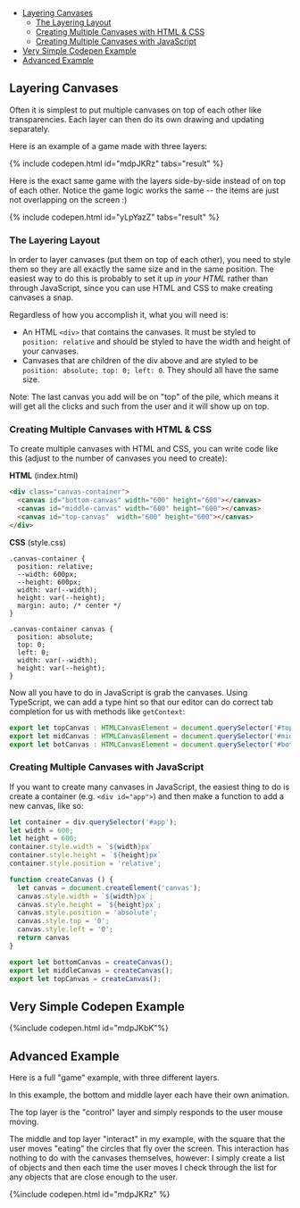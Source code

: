 - [Layering Canvases](#layering-canvases)
  - [The Layering Layout](#the-layering-layout)
  - [Creating Multiple Canvases with HTML & CSS](#creating-multiple-canvases-with-html--css)
  - [Creating Multiple Canvases with JavaScript](#creating-multiple-canvases-with-javascript)
- [Very Simple Codepen Example](#very-simple-codepen-example)
- [Advanced Example](#advanced-example)

## Layering Canvases

Often it is simplest to put multiple canvases on top of each other like transparencies. Each layer can then do its own drawing and updating separately.

Here is an example of a game made with three layers:

{% include codepen.html id="mdpJKRz" tabs="result" %}

Here is the exact same game with the layers side-by-side instead of on top of each other. Notice the game logic works the same -- the items are just not overlapping on the screen :)

{% include codepen.html id="yLpYazZ" tabs="result" %}

### The Layering Layout

In order to layer canvases (put them on top of each other), you need to style them so they are all exactly the same size and in the same position. The easiest way to do this is probably to set it up *in your HTML* rather than through JavaScript, since you can use HTML and CSS to make creating canvases a snap.

Regardless of how you accomplish it, what you will need is:

- An HTML `<div>` that contains the canvases. It must be styled to `position: relative` and should be styled to have the width and height of your canvases.
- Canvases that are children of the div above and are styled to be `position: absolute; top: 0; left: 0`. They should all have the same size.

Note: The last canvas you add will be on "top" of the pile, which means it will get all the clicks and such from the user and it will show up on top.

### Creating Multiple Canvases with HTML & CSS

To create multiple canvases with HTML and CSS, you can write code like this (adjust to the number of canvases you need to create):

**HTML** (index.html)
```html
<div class="canvas-container">
  <canvas id="bottom-canvas" width="600" height="600"></canvas>
  <canvas id="middle-canvas" width="600" height="600"></canvas>
  <canvas id="top-canvas"  width="600" height="600"></canvas>
</div>
```

**CSS** (style.css)
```
.canvas-container {
  position: relative;
  --width: 600px;
  --height: 600px;
  width: var(--width);
  height: var(--height);
  margin: auto; /* center */
}

.canvas-container canvas {
  position: absolute;
  top: 0;
  left: 0;
  width: var(--width);
  height: var(--height);
}
```

Now all you have to do in JavaScript is grab the canvases. Using TypeScript, we can add a type hint so that our editor can do correct tab completion for us with methods like `getContext`:

```javascript
export let topCanvas : HTMLCanvasElement = document.querySelector('#top-canvas');
export let midCanvas : HTMLCanvasElement = document.querySelector('#middle-canvas');
export let botCanvas : HTMLCanvasElement = document.querySelector('#bottom-canvas');
```

### Creating Multiple Canvases with JavaScript

If you want to create many canvases in JavaScript, the easiest thing to do is create a container (e.g. `<div id="app">`) and then make a function to add a new canvas, like so:

```javascript
let container = div.querySelector('#app');
let width = 600;
let height = 600;
container.style.width = `${width}px`
container.style.height = `${height}px`
container.style.position = 'relative';

function createCanvas () {
  let canvas = document.createElement('canvas');
  canvas.style.width = `${width}px`;
  canvas.style.height = `${height}px`;
  canvas.style.position = 'absolute';
  canvas.style.top = '0';
  canvas.style.left = '0';
  return canvas
}

export let bottomCanvas = createCanvas();
export let middleCanvas = createCanvas();
export let topCanvas = createCanvas();
```


## Very Simple Codepen Example
{%include codepen.html id="mdpJKbK"%}

## Advanced Example

Here is a full "game" example, with three different layers.

In this example, the bottom and middle layer each have their own animation.

The top layer is the "control" layer and simply responds to the user mouse moving.

The middle and top layer "interact" in my example, with the square that the user moves "eating" the circles that fly over the screen. This interaction has nothing to do with the canvases themselves, however: I simply create a list of objects and then each time the user moves I check through the list for any objects that are close enough to the user. 

{%include codepen.html id="mdpJKRz" %}

